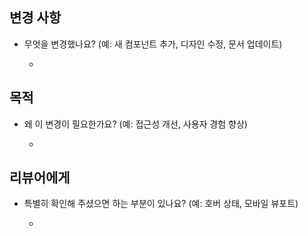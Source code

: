 ## 변경 사항

- 무엇을 변경했나요? (예: 새 컴포넌트 추가, 디자인 수정, 문서 업데이트)

  -

## 목적

- 왜 이 변경이 필요한가요? (예: 접근성 개선, 사용자 경험 향상)

  -

## 리뷰어에게

- 특별히 확인해 주셨으면 하는 부분이 있나요? (예: 호버 상태, 모바일 뷰포트)

  -
